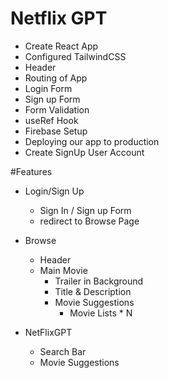 # Netflix GPT

- Create React App
- Configured TailwindCSS
- Header
- Routing of App
- Login Form
- Sign up Form
- Form Validation
- useRef Hook
- Firebase Setup
- Deploying our app to production
- Create SignUp User Account

#Features
- Login/Sign Up
  - Sign In / Sign up Form
  - redirect to Browse Page
- Browse
   - Header
   - Main Movie
       - Trailer in Background
       - Title & Description
       - Movie Suggestions
          - Movie Lists * N

- NetFlixGPT
  - Search Bar
  - Movie Suggestions
  